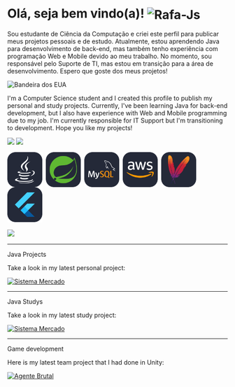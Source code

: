 # Olá, seja bem vindo(a)! <img align="center" alt="Rafa-Js" height="50" width="50" src="https://c.tenor.com/6tAKDRH_qAwAAAAC/tenor.gif">
<p>Sou estudante de Ciência da Computação e criei este perfil para publicar meus projetos pessoais e de estudo. Atualmente, estou aprendendo Java para desenvolvimento de back-end, mas também tenho experiência com programação Web e Mobile devido ao meu trabalho. No momento, sou responsável pelo Suporte de TI, mas estou em transição para a área de desenvolvimento. Espero que goste dos meus projetos!</p>

![Bandeira dos EUA](https://upload.wikimedia.org/wikipedia/commons/thumb/a/a4/Flag_of_the_United_States.svg/20px-Flag_of_the_United_States.svg.png) 
<p>I'm a Computer Science student and I created this profile to publish my personal and study projects. Currently, I've been learning Java for back-end development, but I also have experience with Web and Mobile programming due to my job. I'm currently responsible for IT Support but I'm transitioning to development. Hope you like my projects!</p>

![](http://github-profile-summary-cards.vercel.app/api/cards/stats?username=venicode&theme=dracula)
![](http://github-profile-summary-cards.vercel.app/api/cards/repos-per-language?username=venicode&theme=dracula)
<div style="display: inline_block">
  <img align="center" height="80" width="80" src="https://github.com/tandpfun/skill-icons/blob/main/icons/Java-Dark.svg">&nbsp
  <img align="center" height="80" width="80" src="https://github.com/tandpfun/skill-icons/blob/main/icons/Spring-Dark.svg">&nbsp
   <img align="center" height="80" width="80" src="https://github.com/tandpfun/skill-icons/blob/main/icons/MySQL-Dark.svg">&nbsp
  <img align="center" height="80" width="80" src="https://github.com/tandpfun/skill-icons/blob/main/icons/AWS-Dark.svg">&nbsp
  <img align="center" height="80" width="80" src="https://github.com/tandpfun/skill-icons/blob/main/icons/Maven-Dark.svg">&nbsp  
  <img align="center" height="80" width="80" src="https://github.com/tandpfun/skill-icons/blob/main/icons/Flutter-Dark.svg">&nbsp   
</div>
<br>
 <a href="https://www.linkedin.com/in/venint/" target="_blank"><img src="https://img.shields.io/badge/-LinkedIn-%230077B5?style=for-the-badge&logo=linkedin&logoColor=white" target="_blank"></a><br>
<hr>
<p> Java Projects
<p>Take a look in my latest personal project:</p>
<a href="https://github.com/Venicode/sistema-mercado">
  <img src="https://img.shields.io/badge/Java-Retail Software-red?style=for-the-badge&logo=java" alt="Sistema Mercado">
</a>
<hr> Java Studys
<p>Take a look in my latest study project:</p>
<a href="https://github.com/Venicode/api-vollmed-alura">
  <img src="https://img.shields.io/badge/Java-Api VollMed-blue?style=for-the-badge&logo=java" alt="Sistema Mercado">
</a>
 <hr>
 <p>Game development</p>
<p>Here is my latest team project that I had done in Unity:</p>
<a href="https://github.com/Venicode/agente-brutal.git">
  <img src="https://img.shields.io/badge/Unity-Agente Brutal-orange?style=for-the-badge&logo=java" alt="Agente Brutal">
</a>
